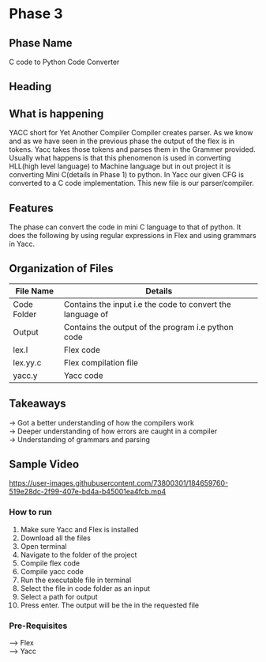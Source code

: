 # Phase 3

## Phase Name
C code to Python Code Converter

## Heading


## What is happening
YACC short for Yet Another Compiler Compiler creates parser. As we know and as we have seen in the previous phase the output of the flex is in tokens. 
Yacc takes those tokens and parses them in the Grammer provided. Usually what happens is that this phenomenon is used in converting HLL(high level language) to Machine language but in out project it is converting Mini C(details in Phase 1) to python.
In Yacc our given CFG is converted to a C code implementation. This new file is our parser/compiler. 

## Features
The phase can convert the code in mini C language to that of python. It does the following by using regular expressions in Flex and using grammars in Yacc. 

## Organization of Files
File Name | Details
------------ | -------------
Code Folder | Contains the input i.e the code to convert the language of
Output | Contains the output of the program i.e python code
lex.l | Flex code
lex.yy.c| Flex compilation file
yacc.y | Yacc code



## Takeaways
-> Got a better understanding of how the compilers work  
-> Deeper understanding of how errors are caught in a compiler  
-> Understanding of grammars and parsing  

## Sample Video

https://user-images.githubusercontent.com/73800301/184659760-519e28dc-2f99-407e-bd4a-b45001ea4fcb.mp4

### How to run
1) Make sure Yacc and Flex is installed
2) Download all the files 
3) Open terminal
4) Navigate to the folder of the project 
5) Compile flex code
6) Compile yacc code
7) Run the executable file in terminal
8) Select the file in code folder as an input
9) Select a path for output
10) Press enter. The output will be the in the requested file

### Pre-Requisites
--> Flex  
--> Yacc  




